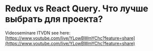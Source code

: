 # Redux vs React Query. Что лучше выбрать для проекта?

Videoseminare ITVDN see here: [https://www.youtube.com/live/YLowBWmYChc?feature=share](https://www.youtube.com/live/YLowBWmYChc?feature=share)
